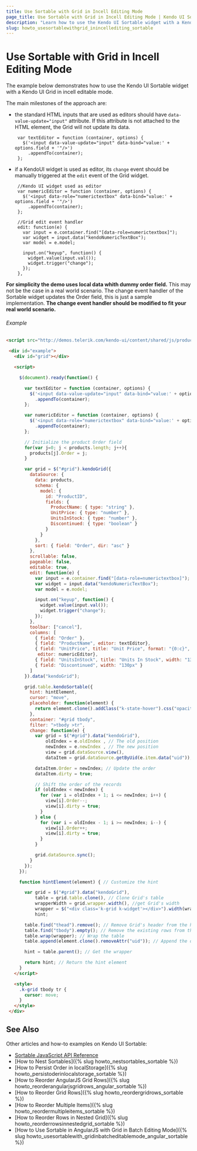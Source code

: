 ```yaml
---
title: Use Sortable with Grid in Incell Editing Mode
page_title: Use Sortable with Grid in Incell Editing Mode | Kendo UI Sortable
description: "Learn how to use the Kendo UI Sortable widget with a Kendo UI Grid in a incell editable mode."
slug: howto_usesortablewithgrid_inincellediting_sortable
---
```


# Use Sortable with Grid in Incell Editing Mode

The example below demonstrates how to use the Kendo UI Sortable widget with a Kendo UI Grid in incell editable mode.

The main milestones of the approach are:

* the standard HTML inputs that are used as editors should have `data-value-update="input"` attribute. If this attribute is not attached to the HTML element, the Grid will not update its data.

       var textEditor = function (container, options) {
         $('<input data-value-update="input" data-bind="value:' + options.field + '"/>')
           .appendTo(container);
       };

* if a KendoUI widget is used as editor, its `change` event should be manually triggered at the `edit` event of the Grid widget.

       //Kendo UI widget used as editor
       var numericEditor = function (container, options) {
         $('<input data-role="numerictextbox" data-bind="value:' + options.field + '"/>')
           .appendTo(container);
       };

       //Grid edit event handler
       edit: function(e) {
         var input = e.container.find("[data-role=numerictextbox]");
         var widget = input.data("kendoNumericTextBox");
         var model = e.model;

         input.on("keyup", function() {
           widget.value(input.val());
           widget.trigger("change");
         });
       },

**For simplicity the demo uses local data whith dummy order field.** This may not be the case in a real world scenario.
The change event handler of the Sortable widget updates the Order field, this is just a sample implementation. **The change event handler should be modified to fit your real world scenario.**

###### Example

```html
<script src="http://demos.telerik.com/kendo-ui/content/shared/js/products.js"></script>

 <div id="example">
   <div id="grid"></div>

   <script>

     $(document).ready(function() {

       var textEditor = function (container, options) {
         $('<input data-value-update="input" data-bind="value:' + options.field + '"/>')
           .appendTo(container);
       };

       var numericEditor = function (container, options) {
         $('<input data-role="numerictextbox" data-bind="value:' + options.field + '"/>')
           .appendTo(container);
       };

       // Initialize the product Order field
       for(var j=0; j < products.length; j++){
         products[j].Order = j;
       }

       var grid = $("#grid").kendoGrid({
         dataSource: {
           data: products,
           schema: {
             model: {
               id: "ProductID",
               fields: {
                 ProductName: { type: "string" },
                 UnitPrice: { type: "number" },
                 UnitsInStock: { type: "number" },
                 Discontinued: { type: "boolean" }
               }
             }
           },
           sort: { field: "Order", dir: "asc" }
         },
         scrollable: false,
         pageable: false,
         editable: true,
         edit: function(e) {
           var input = e.container.find("[data-role=numerictextbox]");
           var widget = input.data("kendoNumericTextBox");
           var model = e.model;

           input.on("keyup", function() {
             widget.value(input.val());
             widget.trigger("change");
           });
         },
         toolbar: ["cancel"],
         columns: [
           { field: "Order" },
           { field: "ProductName", editor: textEditor},
           { field: "UnitPrice", title: "Unit Price", format: "{0:c}", width: "130px",
            editor: numericEditor},
           { field: "UnitsInStock", title: "Units In Stock", width: "130px",editor: numericEditor },
           { field: "Discontinued", width: "130px" }
         ]
       }).data("kendoGrid");

       grid.table.kendoSortable({
         hint: hintElement,
         cursor: "move",
         placeholder: function(element) {
           return element.clone().addClass("k-state-hover").css("opacity", 0.65);
         },
         container: "#grid tbody",
         filter: ">tbody >tr",
         change: function(e) {
           var grid = $("#grid").data("kendoGrid"),
               oldIndex = e.oldIndex , // The old position
               newIndex = e.newIndex , // The new position
               view = grid.dataSource.view(),
               dataItem = grid.dataSource.getByUid(e.item.data("uid")); // Retrieve the moved dataItem

           dataItem.Order = newIndex; // Update the order
           dataItem.dirty = true;

           // Shift the order of the records
           if (oldIndex < newIndex) {
             for (var i = oldIndex + 1; i <= newIndex; i++) {
               view[i].Order--;
               view[i].dirty = true;
             }
           } else {
             for (var i = oldIndex - 1; i >= newIndex; i--) {
               view[i].Order++;
               view[i].dirty = true;
             }
           }

           grid.dataSource.sync();
         }
       });
     });

     function hintElement(element) { // Customize the hint

       var grid = $("#grid").data("kendoGrid"),
           table = grid.table.clone(), // Clone Grid's table
           wrapperWidth = grid.wrapper.width(), //get Grid's width
           wrapper = $("<div class='k-grid k-widget'></div>").width(wrapperWidth),
           hint;

       table.find("thead").remove(); // Remove Grid's header from the hint
       table.find("tbody").empty(); // Remove the existing rows from the hint
       table.wrap(wrapper); // Wrap the table
       table.append(element.clone().removeAttr("uid")); // Append the dragged element

       hint = table.parent(); // Get the wrapper

       return hint; // Return the hint element
     }
   </script>

   <style>
     .k-grid tbody tr {
       cursor: move;
     }
   </style>
 </div>
```

## See Also

Other articles and how-to examples on Kendo UI Sortable:

* [Sortable JavaScript API Reference](/api/javascript/ui/sortable)
* [How to Nest Sortables]({% slug howto_nestsortables_sortable %})
* [How to Persist Order in localStorage]({% slug howto_persistoderinlocalstorage_sortable %})
* [How to Reorder AngularJS Grid Rows]({% slug howto_reorderangularjsgridrows_angular_sortable %})
* [How to Reorder Grid Rows]({% slug howto_reordergridrows_sortable %})
* [How to Reorder Multiple Items]({% slug howto_reordermultipleitems_sortable %})
* [How to Reorder Rows in Nested Grid]({% slug howto_reorderrowsinnestedgrid_sortable %})
* [How to Use Sortable in AngularJS with Grid in Batch Editing Mode]({% slug howto_usesortablewith_gridinbatcheditablemode_angular_sortable %})
